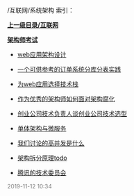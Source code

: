 /互联网/系统架构 索引：


**[上一级目录/互联网](/互联网/index.md)**

**[架构师考试](/互联网/系统架构/架构师考试/index.md)**

- [web应用架构设计](/互联网/系统架构/web应用架构设计.md)

- [一个可供参考的订单系统分库分表实践](/互联网/系统架构/一个可供参考的订单系统分库分表实践.md)

- [为web应用选择技术栈](/互联网/系统架构/为web应用选择技术栈.md)

- [作为优秀的架构师如何面对架构腐化](/互联网/系统架构/作为优秀的架构师如何面对架构腐化.md)

- [创业公司技术负责人谈创业公司技术选型](/互联网/系统架构/创业公司技术负责人谈创业公司技术选型.md)

- [单体架构与微服务](/互联网/系统架构/单体架构与微服务.md)

- [我们讨论的高并发是什么](/互联网/系统架构/我们讨论的高并发是什么.md)

- [架构拆分原理todo](/互联网/系统架构/架构拆分原理todo.md)

- [腾讯的技术委员会](/互联网/系统架构/腾讯的技术委员会.md)


<font size=2 color='grey'> 2019-11-12 10:34 </font>